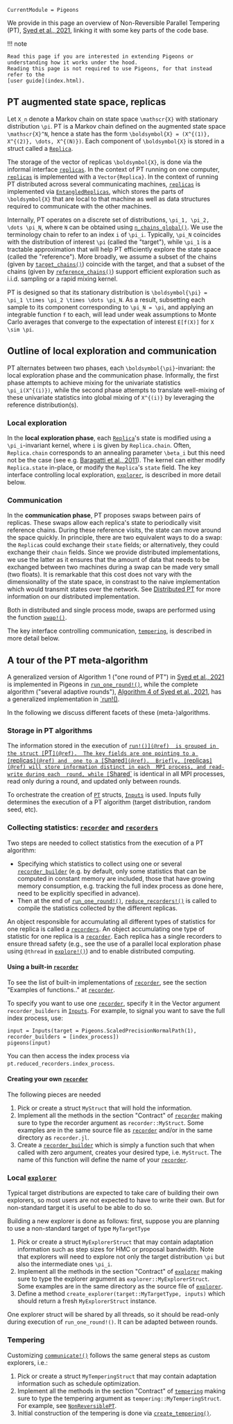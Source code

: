 ```@meta
CurrentModule = Pigeons
```


We provide in this page an overview of Non-Reversible Parallel Tempering (PT), 
[Syed et al., 2021](https://rss.onlinelibrary.wiley.com/doi/10.1111/rssb.12464), 
linking it with some key parts of the code base. 

!!! note

    Read this page if you are interested in extending Pigeons or 
    understanding how it works under the hood. 
    Reading this page is not required to use Pigeons, for that instead refer to the 
    [user guide](index.html). 



## PT augmented state space, replicas

Let ``X_n`` denote a Markov chain on state space ``\mathscr{X}`` with stationary distribution
``\pi``. 
PT is a Markov chain defined on the augmented state space ``\mathscr{X}^N``, hence 
a state has the form ``\boldsymbol{X} = (X^{(1)}, X^{(2)}, \dots, X^{(N)})``. 
Each component of ``\boldsymbol{X}`` is stored in a struct called a
[`Replica`](@ref). 

The storage of the vector of replicas ``\boldsymbol{X}``, is done via the informal 
interface [`replicas`](@ref). In the context of PT running on one computer, 
[`replicas`](@ref) is implemented with a `Vector{Replica}`. In the context 
of running PT distributed across several communicating machines, [`replicas`](@ref) 
is implemented via [`EntangledReplicas`](@ref), which stores the parts of 
``\boldsymbol{X}`` that are local to that machine as well as data structures 
required to communicate with the other machines. 

Internally, PT operates on a discrete set of distributions, 
``\pi_1, \pi_2, \dots \pi_N``, where ``N`` can be obtained using [`n_chains_global()`](@ref). 
We use the terminology chain to refer to an index ``i`` of ``\pi_i``.
Typically, ``\pi_N`` coincides with the distribution of interest ``\pi`` (called the "target"), while 
``\pi_1`` is a tractable approximation that will help PT efficiently explore the 
state space (called the "reference"). 
More broadly, we assume a subset of the chains (given by [`target_chains()`](@ref)) coincide with the target, and that a subset of the chains (given by [`reference_chains()`](@ref)) support 
efficient exploration such as i.i.d. sampling or a rapid mixing kernel. 

PT is designed so that its stationary distribution is ``\boldsymbol{\pi} = \pi_1 \times \pi_2 \times \dots \pi_N``. 
As a result, subsetting each sample to its component corresponding to ``\pi_N = \pi``, 
and applying an integrable function ``f`` to each, will lead under weak assumptions 
to Monte Carlo averages that converge to the expectation of interest ``E[f(X)]`` for 
``X \sim \pi``.

## Outline of local exploration and communication

PT alternates between two phases, each ``\boldsymbol{\pi}``-invariant: the local 
exploration phase and the communication phase. Informally, the first phase attempts to achieve 
mixing for the univariate statistics ``\pi_i(X^{(i)})``, while the second phase attempts to 
translate well-mixing of these univariate statistics into global mixing of ``X^{(i)}`` by 
leveraging the reference distribution(s).

### Local exploration

In the **local exploration phase**,
each [`Replica`](@ref)'s state is modified using a ``\pi_i``-invariant kernel, 
where ``i`` is given by `Replica.chain`. Often, `Replica.chain` corresponds to 
an annealing parameter ``\beta_i`` but this need not be the case (see 
e.g. [Baragatti et al., 2011](https://arxiv.org/abs/1108.3423)).
The kernel can either modify `Replica.state` in-place, or modify the 
`Replica`'s `state` field. The key interface controlling local exploration, [`explorer`](@ref), is 
described in more detail below. 


### Communication

In the **communication phase**, PT proposes swaps between pairs of replicas. 
These swaps allow each replica's state to periodically visit reference chains. During these reference
visits, the state can move around the space quickly. 
In principle, there are two equivalent ways to do a swap: the `Replica`s could exchange 
their `state` fields; or alternatively, they could exchange their `chain` fields.
Since we provide distributed implementations, we use the latter as it ensures that 
the amount of data that needs to be exchanged between two machines during a swap 
can be made very small (two floats). 
It is remarkable that this cost does not vary with the dimensionality of the state space, 
in constrast to the naive implementation which would transmit states over the network.
See [Distributed PT](distributed.html) for more information on our distributed implementation.

Both in distributed and single process mode, 
swaps are performed using the function [`swap!()`](@ref). 

The key interface controlling communication, [`tempering`](@ref), is 
described in more detail below. 


## A tour of the PT meta-algorithm

A generalized version of Algorithm 1 ("one round of PT") in [Syed et al., 2021](https://rss.onlinelibrary.wiley.com/doi/10.1111/rssb.12464) 
is implemented in Pigeons in [`run_one_round!()`](@ref), 
while the complete algorithm ("several adaptive rounds"), 
[Algorithm 4 of Syed et al., 2021](https://rss.onlinelibrary.wiley.com/doi/10.1111/rssb.12464), 
has a generalized implementation in [`run!()](@ref). 

In the following we discuss different facets of these (meta-)algorithms.


### Storage in PT algorithms

The information stored in the execution of [`run!()](@ref) 
is grouped in the struct [`PT`](@ref). 
The key fields are one pointing to a [`replicas`](@ref) and 
one to a [`Shared`](@ref). 
Briefly, [`replicas`](@ref) will store information distinct in each 
MPI process, and read-write during each 
round, while [`Shared`](@ref) is identical in all MPI processes, read only during a round, and updated only between 
rounds. 

To orchestrate the creation of [`PT`](@ref) structs, [`Inputs`](@ref) is used. Inputs fully determines the execution of a 
PT algorithm (target distribution, random seed, etc). 


### Collecting statistics: [`recorder`](@ref) and [`recorders`](@ref)

Two steps are needed to collect statistics from the execution of a PT algorithm: 

- Specifying which statistics to collect using one or several [`recorder_builder`](@ref) 
    (e.g. by 
    default, only some statistics that can be computed in constant memory  are included, 
    those that have growing memory consumption, e.g. tracking the full 
    index process as done here, need to be explicitly specified in advance).
- Then at the end of [`run_one_round!()`](@ref), [`reduce_recorders!()`](@ref)
    is called to compile the statistics collected  by the different replicas.
    
An object responsible for accumulating all different types of statistics for 
one replica is called a  [`recorders`](@ref). An object accumulating one 
type of statistic for one replica is a [`recorder`](@ref). 
Each replica has a single recorders to ensure thread safety (e.g., see 
the use of a parallel local exploration phase using `@thread` in [`explore!()`](@ref)) and to enable distributed 
computing. 

#### Using a built-in [`recorder`](@ref) 

To see the list of built-in implementations of [`recorder`](@ref), see the section "Examples of functions.." at [`recorder`](@ref). 

To specify you want to use one [`recorder`](@ref), specify it in the Vector 
argument `recorder_builders` in [`Inputs`](@ref). For example, to signal you want 
to save the full index process, use:
```
input = Inputs(target = Pigeons.ScaledPrecisionNormalPath(1), recorder_builders = [index_process])
pigeons(input)
```
You can then access the index process via `pt.reduced_recorders.index_process`. 


#### Creating your own [`recorder`](@ref)

The following pieces are needed

1. Pick or create a struct `MyStruct` that will hold the information. 
2. Implement all the methods in the section "Contract" of [`recorder`](@ref) making sure to type the recorder argument as `recorder::MyStruct`. Some examples are in the same source file as [`recorder`](@ref) and/or in the same directory as `recorder.jl`.   
3. Create a [`recorder_builder`](@ref) which is simply a function such 
that when called with zero argument, creates your desired type, i.e. 
`MyStruct`. The name of this function will define the name of your [`recorder`](@ref).


### Local [`explorer`](@ref)

Typical target distributions are expected to take care of building 
their own explorers, so most users are not expected to have to 
write their own. But for non-standard target it is useful to be 
able to do so. 

Building a new explorer is done as follows: first, suppose you are planning to use a non-standard target of type `MyTargetType`

1. Pick or create a struct `MyExplorerStruct` that may contain adaptation 
    information such as step sizes for HMC or proposal bandwidth. 
    Note that explorers will need to explore not only the target 
    distribution ``\pi`` but also the intermediate ones ``\pi_i``.
2. Implement all the methods in the section "Contract" of [`explorer`](@ref) making sure to type the explorer argument as `explorer::MyExplorerStruct`. Some examples are in the same directory as the source file of [`explorer`](@ref).  
3. Define a method `create_explorer(target::MyTargetType, inputs)` which 
    should return a fresh `MyExplorerStruct` instance. 

One explorer struct will be shared by all threads, so it should be 
read-only during execution of `run_one_round!()`. 
It can be adapted between rounds. 


### Tempering 

Customizing [`communicate!()`](@ref) follows the same general steps as custom explorers, i.e.:

1. Pick or create a struct `MyTemperingStruct` that may contain adaptation 
    information such as schedule optimization. 
2. Implement all the methods in the section "Contract" of [`tempering`](@ref) making sure to type the tempering argument as `tempering::MyTemperingStruct`. For example, see [`NonReversiblePT`](@ref). 
3. Initial construction of the tempering is done via  [`create_tempering()`](@ref).

